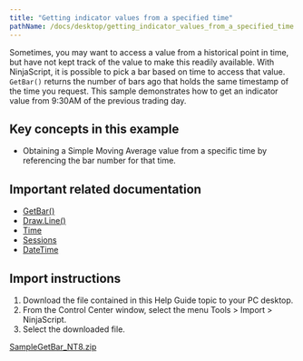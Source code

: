 ```yaml
---
title: "Getting indicator values from a specified time"
pathName: /docs/desktop/getting_indicator_values_from_a_specified_time
---
```


Sometimes, you may want to access a value from a historical point in time, but have not kept track of the value to make this readily available. With NinjaScript, it is possible to pick a bar based on time to access that value. `GetBar()` returns the number of bars ago that holds the same timestamp of the time you request. This sample demonstrates how to get an indicator value from 9:30AM of the previous trading day.

## Key concepts in this example

- Obtaining a Simple Moving Average value from a specific time by referencing the bar number for that time.

## Important related documentation

- [GetBar()](/docs/desktop/getbar)
- [Draw.Line()](/docs/desktop/draw_line)
- [Time](/docs/desktop/iseries_time)
- [Sessions](/docs/desktop/tradinghours_sessions)
- [DateTime](https://learn.microsoft.com/en-us/dotnet/api/system.datetime?view=netframework-4.8)

## Import instructions

1. Download the file contained in this Help Guide topic to your PC desktop.
2. From the Control Center window, select the menu Tools > Import > NinjaScript.
3. Select the downloaded file.

[SampleGetBar_NT8.zip](https://ninjatrader.com/support/helpGuides/nt8/samples/SampleGetBar_NT8.zip)
